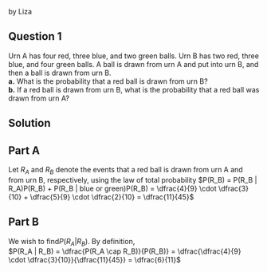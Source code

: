 by Liza

## Question 1
Urn A has four red, three blue, and two green balls. Urn B has two red, three
blue, and four green balls. A ball is drawn from urn A and put into urn B, and
then a ball is drawn from urn B.  
**a.**  What is the probability that a red ball is drawn from urn B?  
**b.**  If a red ball is drawn from urn B, what is the probability that a red ball was
drawn from urn A?

## Solution
## Part A
Let $R_A$ and $R_B$ denote the events that a red ball is drawn from urn A and from urn B, respectively, using the law of
total probability
$P(R_B) = P(R_B | R_A)P(R_B) + P(R_B | blue or green)P(R_B) = \dfrac{4}{9}  \cdot \dfrac{3}{10} + \dfrac{5}{9}  \cdot \dfrac{2}{10} = \dfrac{11}{45}$
## Part B
We wish to find$P(R_A | R_B)$. By definition,  
$P(R_A | R_B) = \dfrac{P(R_A \cap R_B)}{P(R_B)} = \dfrac{\dfrac{4}{9}  \cdot \dfrac{3}{10}}{\dfrac{11}{45}} = \dfrac{6}{11}$
